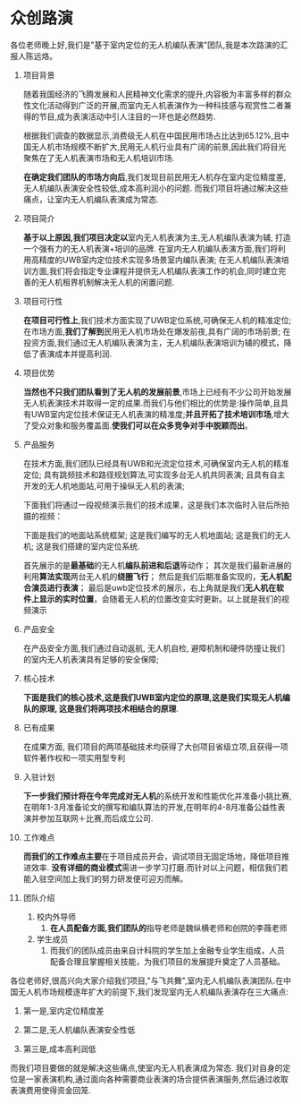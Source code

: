 # 众创路演

各位老师晚上好,我们是"基于室内定位的无人机编队表演"团队,我是本次路演的汇报人陈远烙。

1. 项目背景

    随着我国经济的飞腾发展和人民精神文化需求的提升,内容极为丰富多样的群众性文化活动得到广泛的开展,而室内无人机表演作为一种科技感与观赏性二者兼得的节目,成为表演活动中引人注目的一环也是必然趋势.

    根据我们调查的数据显示,消费级无人机在中国民用市场占比达到65.12%,且中国无人机市场规模不断扩大,民用无人机行业具有广阔的前景,因此我们将目光聚焦在了无人机表演市场和无人机培训市场.

    **在确定我们团队的市场方向后**,我们发现目前民用无人机存在室内定位精度差,无人机编队表演安全性较低,成本高利润小的问题. 而我们项目将通过解决这些痛点，让室内无人机编队表演成为常态.

2. 项目简介

    **基于以上原因,我们项目决定以**室内无人机表演为主,无人机编队表演为辅, 打造一个强有力的无人机表演+培训的品牌. 在室内无人机编队表演方面,我们将利用高精度的UWB室内定位技术实现多场景室内编队表演; 在无人机编队表演培训方面,我们将会指定专业课程并提供无人机编队表演工作的机会,同时建立完善的无人机租界机制解决无人机的闲置问题.

3. 项目可行性

    **在项目可行性上**,我们技术方面实现了UWB定位系统,可确保无人机的精准定位; 在市场方面,**我们了解到**民用无人机市场处在爆发前夜,具有广阔的市场前景; 在投资方面,我们通过无人机编队表演为主，无人机编队表演培训为辅的模式，降低了表演成本并提高利润.

4. 项目优势

    **当然也不只我们团队看到了无人机的发展前景**,市场上已经有不少公司开始发展无人机表演技术并取得一定的成果.而我们与他们相比的优势是:操作简单,且具有UWB室内定位技术保证无人机表演的精准度;**并且开拓了技术培训市场**,增大了受众对象和服务覆盖面.**使我们可以在众多竞争对手中脱颖而出**。

5. 产品服务

    在技术方面,我们团队已经具有UWB和光流定位技术,可确保室内无人机的精准定位; 具有跳频技术和路径规划算法,可实现多台无人机共同表演; 且具有自主开发的无人机地面站,可用于操纵无人机的表演;

    下面我们将通过一段视频演示我们的技术成果，这是我们本次临时入驻后所拍摄的视频：

    下面是我们的地面站系统框架; 这是我们编写的无人机地面站; 这是我们的无人机; 这是我们搭建的室内定位系统.

    首先展示的是**最基础**的无人机**编队前进和后退**等动作；
    其次是我们最新进展的利用**算法实现**两台无人机的**绕圈飞行**；
    然后是我们后期准备实现的，**无人机配合演员进行表演**；
    最后是uwb定位技术的展示，右上角就是我们**无人机在软件上显示的实时位置**，会随着无人机的位置改变实时更新。以上就是我们的视频演示

6. 产品安全

    在产品安全方面,我们通过自动返航, 无人机自检, 避障机制和硬件防撞让我们的室内无人机表演具有足够的安全保障;

7. 核心技术

    **下面是我们的核心技术,这是我们UWB室内定位的原理,这是我们实现无人机编队的原理, 这是我们将两项技术相结合的原理**.

8. 已有成果

    在成果方面, 我们项目的两项基础技术均获得了大创项目省级立项,且获得一项软件著作权和一项实用型专利

9. 入驻计划

    **下一步我们预计将在今年完成对无人机**的系统开发和性能优化并准备小挑比赛,在明年1-3月准备论文的撰写和编队算法的开发,在明年的4-8月准备公益性表演并参加互联网＋比赛,而后成立公司.

10. 工作难点

    **而我们的工作难点主要**在于项目成员开会，调试项目无固定场地，降低项目推进效率. **没有详细的商业模式**需进一步学习打磨.而针对以上问题，相信我们若能入驻空间加上我们的努力研发便可迎刃而解。

11. 团队介绍

    1. 校内外导师
       1. **在人员配备方面,我们团队的**指导老师是魏纵横老师和创院的李薇老师
    2. 学生成员
       1. 而我们的团队成员由来自计科院的学生加上金融专业学生组成，人员配备合理且掌握相关技能，为我们项目的发展提升奠定了人员基础。

各位老师好,很高兴向大家介绍我们项目,"与飞共舞",室内无人机编队表演团队.在中国无人机市场规模逐年扩大的前提下,我们发现室内无人机编队表演存在三大痛点:

1. 第一是,室内定位精度差

2. 第二是,无人机编队表演安全性低

3. 第三是,成本高利润低

而我们项目要做的就是解决这些痛点,使室内无人机表演成为常态. 我们对自身的定位是一家表演机构,通过面向各种需要商业表演的场合提供表演服务,然后通过收取表演费用使得资金回笼.
